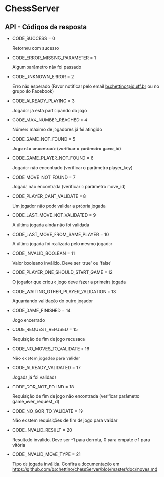 ChessServer
=======
API - Códigos de resposta
-----------

* CODE_SUCCESS = 0


    Retornou com sucesso

* CODE_ERROR_MISSING_PARAMETER = 1


    Algum parâmetro não foi passado

* CODE_UNKNOWN_ERROR = 2


    Erro não esperado (Favor notificar pelo email bschettino@id.uff.br ou no grupo do Facebook)

* CODE_ALREADY_PLAYING = 3


    Jogador já está participando do jogo

* CODE_MAX_NUMBER_REACHED = 4


    Número máximo de jogadores já foi atingido

* CODE_GAME_NOT_FOUND = 5


    Jogo não encontrado (verificar o parâmetro game_id)

* CODE_GAME_PLAYER_NOT_FOUND = 6


    Jogador não encontrado (verificar o parâmetro player_key)

* CODE_MOVE_NOT_FOUND = 7


    Jogada não encontrada (verificar o parâmetro move_id)

* CODE_PLAYER_CANT_VALIDATE = 8


    Um jogador não pode validar a própria jogada

* CODE_LAST_MOVE_NOT_VALIDATED = 9


    A última jogada ainda não foi validada

* CODE_LAST_MOVE_FROM_SAME_PLAYER = 10


    A última jogada foi realizada pelo mesmo jogador

* CODE_INVALID_BOOLEAN = 11


    Valor booleano inválido. Deve ser 'true' ou 'false'

* CODE_PLAYER_ONE_SHOULD_START_GAME = 12


    O jogador que criou o jogo deve fazer a primeira jogada

* CODE_WAITING_OTHER_PLAYER_VALIDATION = 13


    Aguardando validação do outro jogador


* CODE_GAME_FINISHED = 14


    Jogo encerrado

* CODE_REQUEST_REFUSED = 15


    Requisição de fim de jogo recusada

* CODE_NO_MOVES_TO_VALIDATE = 16


    Não existem jogadas para validar

* CODE_ALREADY_VALIDATED = 17


    Jogada já foi validada

* CODE_GOR_NOT_FOUND = 18


    Requisição de fim de jogo não encontrada (verificar parâmetro game_over_request_id)

* CODE_NO_GOR_TO_VALIDATE = 19


    Não existem requisições de fim de jogo para validar

* CODE_INVALID_RESULT = 20


    Resultado inválido. Deve ser -1 para derrota, 0 para empate e 1 para vitória

* CODE_INVALID_MOVE_TYPE = 21


    Tipo de jogada inválida. Confira a documentação em https://github.com/bschettino/chessServer/blob/master/doc/moves.md



